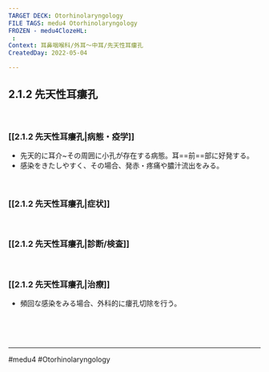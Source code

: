 ```yaml
---
TARGET DECK: Otorhinolaryngology
FILE TAGS: medu4 Otorhinolaryngology
FROZEN - medu4ClozeHL:
 : 
Context: 耳鼻咽喉科/外耳〜中耳/先天性耳瘻孔
CreatedDay: 2022-05-04

---
```


## 2.1.2 先天性耳瘻孔

<br>

### [[2.1.2 先天性耳瘻孔|病態・疫学]]
* 先天的に耳介~その周囲に小孔が存在する病態。耳==前==部に好発する。
* 感染をきたしやすく、その場合、発赤・疼痛や膿汁流出をみる。 
<!--ID: 1651896784278-->



<br>

### [[2.1.2 先天性耳瘻孔|症状]]


<br>

### [[2.1.2 先天性耳瘻孔|診断/検査]]


<br>

### [[2.1.2 先天性耳瘻孔|治療]]
* 頻回な感染をみる場合、外科的に瘻孔切除を行う。

<br><br><br>

---
#medu4 #Otorhinolaryngology 